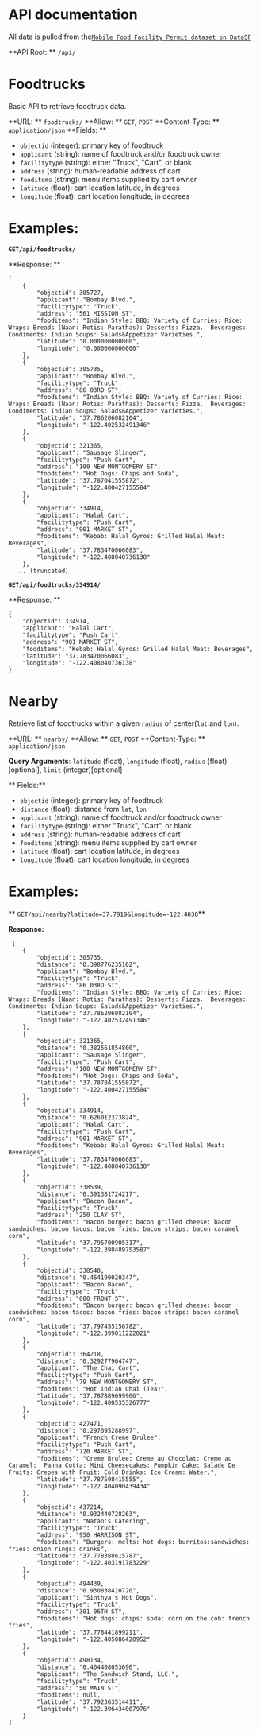 # API documentation
All data is pulled from the[`Mobile Food Facility Permit dataset on DataSF`](https://data.sfgov.org/Permitting/Mobile-Food-Facility-Permit/rqzj-sfat)


**API Root: ** `/api/`

# Foodtrucks

Basic API to retrieve foodtruck data.

**URL: ** `foodtrucks/`
**Allow: ** `GET`, `POST`
**Content-Type: ** `application/json`
**Fields: **
- `objectid` (integer): primary key of foodtruck
- `applicant` (string): name of foodtruck and/or foodtruck owner
- `facilitytype` (string): either "Truck", "Cart", or blank
- `address` (string): human-readable address of cart
- `fooditems` (string): menu items supplied by cart owner
- `latitude` (float): cart location latitude, in degrees
- `longitude` (float): cart location longitude, in degrees

# Examples:

**`GET/api/foodtrucks/`**

**Response: **
```
[
    {
        "objectid": 305727,
        "applicant": "Bombay Blvd.",
        "facilitytype": "Truck",
        "address": "561 MISSION ST",
        "fooditems": "Indian Style: BBQ: Variety of Curries: Rice: Wraps: Breads (Naan: Rotis: Parathas): Desserts: Pizza.  Beverages: Condiments: Indian Soups: Salads&Appetizer Varieties.",
        "latitude": "0.000000000000",
        "longitude": "0.000000000000"
    },
    {
        "objectid": 305735,
        "applicant": "Bombay Blvd.",
        "facilitytype": "Truck",
        "address": "86 03RD ST",
        "fooditems": "Indian Style: BBQ: Variety of Curries: Rice: Wraps: Breads (Naan: Rotis: Parathas): Desserts: Pizza.  Beverages: Condiments: Indian Soups: Salads&Appetizer Varieties.",
        "latitude": "37.786206082104",
        "longitude": "-122.402532491346"
    },
    {
        "objectid": 321365,
        "applicant": "Sausage Slinger",
        "facilitytype": "Push Cart",
        "address": "100 NEW MONTGOMERY ST",
        "fooditems": "Hot Dogs: Chips and Soda",
        "latitude": "37.787041555872",
        "longitude": "-122.400427155584"
    },
    {
        "objectid": 334914,
        "applicant": "Halal Cart",
        "facilitytype": "Push Cart",
        "address": "901 MARKET ST",
        "fooditems": "Kebab: Halal Gyros: Grilled Halal Meat: Beverages",
        "latitude": "37.783470066083",
        "longitude": "-122.408040736138"
    },
  ... (truncated)
```
**`GET/api/foodtrucks/334914/`**

**Response: **
```
{
    "objectid": 334914,
    "applicant": "Halal Cart",
    "facilitytype": "Push Cart",
    "address": "901 MARKET ST",
    "fooditems": "Kebab: Halal Gyros: Grilled Halal Meat: Beverages",
    "latitude": "37.783470066083",
    "longitude": "-122.408040736138"
}
```

# Nearby

Retrieve list of foodtrucks within a given `radius` of center(`lat` and `lon`).

**URL: ** `nearby/`
**Allow: ** `GET`, `POST`
**Content-Type: ** `application/json`

**Query Arguments**: `latitude` (float), `longitude` (float), `radius` (float)[optional], `limit` (integer)[optional]

** Fields:**
- `objectid` (integer): primary key of foodtruck
- `distance` (float): distance from `lat`, `lon`
- `applicant` (string): name of foodtruck and/or foodtruck owner
- `facilitytype` (string): either "Truck", "Cart", or blank
- `address` (string): human-readable address of cart
- `fooditems` (string): menu items supplied by cart owner
- `latitude` (float): cart location latitude, in degrees
- `longitude` (float): cart location longitude, in degrees

# Examples:

** `GET/api/nearby?latitude=37.7919&longitude=-122.4038`**

**Response:**
```
 [
    {
        "objectid": 305735,
        "distance": "0.398776235162",
        "applicant": "Bombay Blvd.",
        "facilitytype": "Truck",
        "address": "86 03RD ST",
        "fooditems": "Indian Style: BBQ: Variety of Curries: Rice: Wraps: Breads (Naan: Rotis: Parathas): Desserts: Pizza.  Beverages: Condiments: Indian Soups: Salads&Appetizer Varieties.",
        "latitude": "37.786206082104",
        "longitude": "-122.402532491346"
    },
    {
        "objectid": 321365,
        "distance": "0.382561854800",
        "applicant": "Sausage Slinger",
        "facilitytype": "Push Cart",
        "address": "100 NEW MONTGOMERY ST",
        "fooditems": "Hot Dogs: Chips and Soda",
        "latitude": "37.787041555872",
        "longitude": "-122.400427155584"
    },
    {
        "objectid": 334914,
        "distance": "0.626012373824",
        "applicant": "Halal Cart",
        "facilitytype": "Push Cart",
        "address": "901 MARKET ST",
        "fooditems": "Kebab: Halal Gyros: Grilled Halal Meat: Beverages",
        "latitude": "37.783470066083",
        "longitude": "-122.408040736138"
    },
    {
        "objectid": 338539,
        "distance": "0.391381724217",
        "applicant": "Bacon Bacon",
        "facilitytype": "Truck",
        "address": "250 CLAY ST",
        "fooditems": "Bacon burger: bacon grilled cheese: bacon sandwiches: bacon tacos: bacon fries: bacon strips: bacon caramel corn",
        "latitude": "37.795700905317",
        "longitude": "-122.398489753587"
    },
    {
        "objectid": 338548,
        "distance": "0.464190020347",
        "applicant": "Bacon Bacon",
        "facilitytype": "Truck",
        "address": "600 FRONT ST",
        "fooditems": "Bacon burger: bacon grilled cheese: bacon sandwiches: bacon tacos: bacon fries: bacon strips: bacon caramel corn",
        "latitude": "37.797455156782",
        "longitude": "-122.399011222821"
    },
    {
        "objectid": 364218,
        "distance": "0.329277964747",
        "applicant": "The Chai Cart",
        "facilitytype": "Push Cart",
        "address": "79 NEW MONTGOMERY ST",
        "fooditems": "Hot Indian Chai (Tea)",
        "latitude": "37.787889699906",
        "longitude": "-122.400535326777"
    },
    {
        "objectid": 427471,
        "distance": "0.297095288997",
        "applicant": "French Creme Brulee",
        "facilitytype": "Push Cart",
        "address": "720 MARKET ST",
        "fooditems": "Creme Brulee: Creme au Chocolat: Creme au Caramel:  Panna Cotta: Mini Cheesecakes: Pumpkin Cake: Salade De Fruits: Crepes with Fruit: Cold Drinks: Ice Cream: Water.",
        "latitude": "37.787598415555",
        "longitude": "-122.404090439434"
    },
    {
        "objectid": 437214,
        "distance": "0.932440728263",
        "applicant": "Natan's Catering",
        "facilitytype": "Truck",
        "address": "950 HARRISON ST",
        "fooditems": "Burgers: melts: hot dogs: burritos:sandwiches: fries: onion rings: drinks",
        "latitude": "37.778388615787",
        "longitude": "-122.403191783229"
    },
    {
        "objectid": 494439,
        "distance": "0.930838410720",
        "applicant": "Sinthya's Hot Dogs",
        "facilitytype": "Truck",
        "address": "301 06TH ST",
        "fooditems": "Hot dogs: chips: soda: corn on the cob: french fries",
        "latitude": "37.778441899211",
        "longitude": "-122.405086420952"
    },
    {
        "objectid": 498134,
        "distance": "0.404408053696",
        "applicant": "The Sandwich Stand, LLC.",
        "facilitytype": "Truck",
        "address": "50 MAIN ST",
        "fooditems": null,
        "latitude": "37.792363514411",
        "longitude": "-122.396434007976"
    }
]
```
